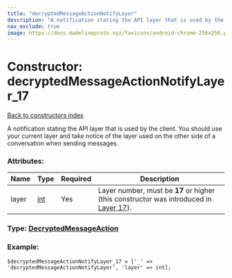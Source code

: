 ```yaml
---
title: "decryptedMessageActionNotifyLayer"
description: "A notification stating the API layer that is used by the client. You should use your current layer and take notice of the layer used on the other side of a conversation when sending messages."
nav_exclude: true
image: https://docs.madelineproto.xyz/favicons/android-chrome-256x256.png
---
```

# Constructor: decryptedMessageActionNotifyLayer\_17  
[Back to constructors index](/API_docs/constructors/index.html)



A notification stating the API layer that is used by the client. You should use your current layer and take notice of the layer used on the other side of a conversation when sending messages.

### Attributes:

| Name     |    Type       | Required | Description |
|----------|---------------|----------|-------------|
|layer|[int](/API_docs/types/int.html) | Yes|Layer number, must be **17** or higher (this constructor was introduced in [Layer 17](https://core.telegram.org/api/layers#layer-17)).|



### Type: [DecryptedMessageAction](/API_docs/types/DecryptedMessageAction.html)


### Example:

```
$decryptedMessageActionNotifyLayer_17 = ['_' => 'decryptedMessageActionNotifyLayer', 'layer' => int];
```  
